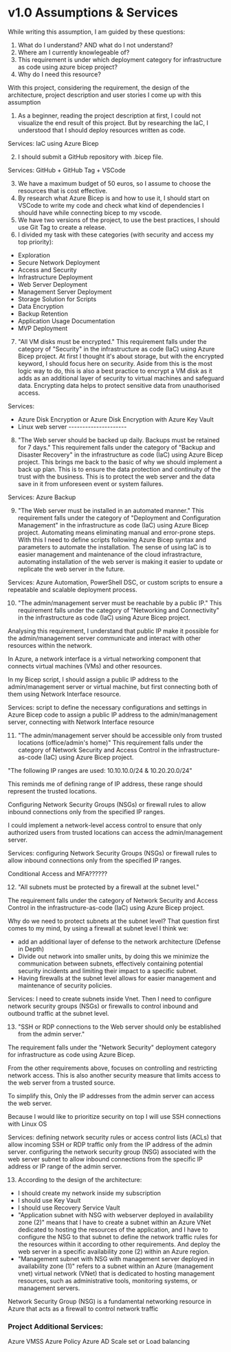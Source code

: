 # v1.0 Assumptions & Services

While writing this assumption, I am guided by these questions:

1. What do I understand? AND what do I not understand?
2. Where am I currently knowlegeable of?
3. This requirement is under which deployment category for infrastructure as code using azure bicep project?
4. Why do I need this resource?

With this project, considering the requirement, the design of the architecture, project description and user stories I come up with this assumption

1. As a beginner, reading the project description at first, I could not visualize the end result of this project. But by researching the IaC, I understood that I should deploy resources written as code.

Services: IaC using Azure Bicep

2. I should submit a GitHub repository with .bicep file.

Services: GitHub + GitHub Tag + VSCode

3. We have a maximum budget of 50 euros, so I assume to choose the resources that is cost effective.
4. By research what Azure Bicep is and how to use it, I should start on VSCode to write my code and check what kind of dependencies I should have while connecting bicep to my vscode.
5. We have two versions of the project, to use the best practices, I should use Git Tag to create a release.
6. I divided my task with these categories (with security and access my top priority):

- Exploration
- Secure Network Deployment
- Access and Security
- Infrastructure Deployment
- Web Server Deployment
- Management Server Deployment
- Storage Solution for Scripts
- Data Encryption
- Backup Retention
- Application Usage Documentation
- MVP Deployment

7. "All VM disks must be encrypted."
   This requirement falls under the category of "Security" in the infrastructure as code (IaC) using Azure Bicep project. At first I thought it's about storage, but with the encrypted keyword, I should focus here on security. Aside from this is the most logic way to do, this is also a best practice to encrypt a VM disk as it adds as an additional layer of security to virtual machines and safeguard data. Encrypting data helps to protect sensitive data from unauthorised access.

Services:

- Azure Disk Encryption or Azure Disk Encryption with Azure Key Vault
- Linux web server ---------------------

8. "The Web server should be backed up daily. Backups must be retained for 7 days."
   This requirement falls under the category of "Backup and Disaster Recovery" in the infrastructure as code (IaC) using Azure Bicep project. This brings me back to the basic of why we should implement a back up plan. This is to ensure the data protection and continuity of the trust with the business. This is to protect the web server and the data save in it from unforeseen event or system failures.

Services: Azure Backup

9. "The Web server must be installed in an automated manner."
   This requirement falls under the category of "Deployment and Configuration Management" in the infrastructure as code (IaC) using Azure Bicep project. Automating means eliminating manual and error-prone steps. With this I need to define scripts following Azure Bicep syntax and parameters to automate the installation. The sense of using IaC is to easier management and maintenance of the cloud infrastracture, automating installation of the web server is making it easier to update or replicate the web server in the future.

Services: Azure Automation, PowerShell DSC, or custom scripts to ensure a repeatable and scalable deployment process.

10. "The admin/management server must be reachable by a public IP."
    This requirement falls under the category of "Networking and Connectivity" in the infrastructure as code (IaC) using Azure Bicep project.

Analysing this requirement, I understand that public IP make it possible for the admin/management server communicate and interact with other resources within the network.

In Azure, a network interface is a virtual networking component that connects virtual machines (VMs) and other resources.

In my Bicep script, I should assign a public IP address to the admin/management server or virtual machine, but first connecting both of them using Network Interface resource.

Services: script to define the necessary configurations and settings in Azure Bicep code to assign a public IP address to the admin/management server, connecting with Network Interface resource

11. "The admin/management server should be accessible only from trusted locations (office/admin's home)"
    This requirement falls under the category of Network Security and Access Control in the infrastructure-as-code (IaC) using Azure Bicep project.

"The following IP ranges are used: 10.10.10.0/24 & 10.20.20.0/24"

This reminds me of defining range of IP address, these range should represent the trusted locations.

Configuring Network Security Groups (NSGs) or firewall rules to allow inbound connections only from the specified IP ranges.

I could implement a network-level access control to ensure that only authorized users from trusted locations can access the admin/management server.

Services: configuring Network Security Groups (NSGs) or firewall rules to allow inbound connections only from the specified IP ranges.

Conditional Access and MFA??????

12. "All subnets must be protected by a firewall at the subnet level."

The requirement falls under the category of Network Security and Access Control in the infrastructure-as-code (IaC) using Azure Bicep project.

Why do we need to protect subnets at the subnet level? That question first comes to my mind, by using a firewall at subnet level I think we:

- add an additional layer of defense to the network architecture (Defense in Depth)
- Divide out network into smaller units, by doing this we minimize the communication between subnets, effectively containing potential security incidents and limiting their impact to a specific subnet.
- Having firewalls at the subnet level allows for easier management and maintenance of security policies.

Services: I need to create subnets inside Vnet. Then I need to configure network security groups (NSGs) or firewalls to control inbound and outbound traffic at the subnet level.

13. "SSH or RDP connections to the Web server should only be established from the admin server."

The requirement falls under the "Network Security" deployment category for infrastructure as code using Azure Bicep.

From the other requirements above, focuses on controlling and restricting network access. This is also another security measure that limits access to the web server from a trusted source.

To simplify this, Only the IP addresses from the admin server can access the web server.

Because I would like to prioritize security on top I will use SSH connections with Linux OS

Services: defining network security rules or access control lists (ACLs) that allow incoming SSH or RDP traffic only from the IP address of the admin server. configuring the network security group (NSG) associated with the web server subnet to allow inbound connections from the specific IP address or IP range of the admin server.

13. According to the design of the architecture:

- I should create my network inside my subscription
- I should use Key Vault
- I should use Recovery Service Vault
- "Application subnet with NSG with webserver deployed in availability zone (2)" means that I have to create a subnet within an Azure VNet dedicated to hosting the resources of the application, and I have to configure the NSG to that subnet to define the network traffic rules for the resources within it according to other requirements. And deploy the web server in a specific availability zone (2) within an Azure region.
- "Management subnet with NSG with management server deployed in availability zone (1)" refers to a subnet within an Azure (management vnet) virtual network (VNet) that is dedicated to hosting management resources, such as administrative tools, monitoring systems, or management servers.

Network Security Group (NSG) is a fundamental networking resource in Azure that acts as a firewall to control network traffic

### Project Additional Services:

Azure VMSS
Azure Policy
Azure AD
Scale set or Load balancing
